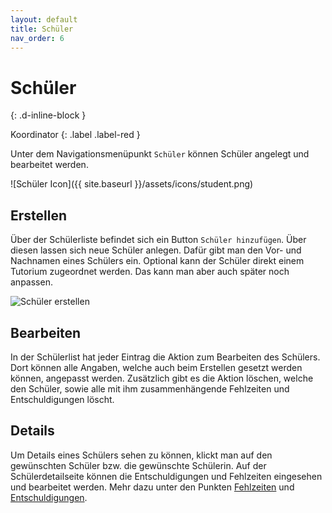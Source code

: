 ```yaml
---
layout: default
title: Schüler
nav_order: 6
---
```


# Schüler
{: .d-inline-block }

Koordinator
{: .label .label-red }

Unter dem Navigationsmenüpunkt `Schüler` können Schüler angelegt und bearbeitet werden.

![Schüler Icon]({{ site.baseurl }}/assets/icons/student.png)

## Erstellen

Über der Schülerliste befindet sich ein Button `Schüler hinzufügen`. Über diesen lassen sich neue Schüler anlegen.
Dafür gibt man den Vor- und Nachnamen eines Schülers ein. Optional kann der Schüler direkt einem Tutorium zugeordnet werden. Das kann man aber auch später noch anpassen.

<img src="{{ site.baseurl }}/assets/images/student_create.png" alt="Schüler erstellen" style="max-width: 20rem">

## Bearbeiten

In der Schülerlist hat jeder Eintrag die Aktion zum Bearbeiten des Schülers. Dort können alle Angaben, welche auch beim Erstellen gesetzt werden können, angepasst werden.
Zusätzlich gibt es die Aktion löschen, welche den Schüler, sowie alle mit ihm zusammenhängende Fehlzeiten und Entschuldigungen löscht.

## Details

Um Details eines Schülers sehen zu können, klickt man auf den gewünschten Schüler bzw. die gewünschte Schülerin.
Auf der Schülerdetailseite können die Entschuldigungen und Fehlzeiten eingesehen und bearbeitet werden. Mehr dazu unter den Punkten [Fehlzeiten](absences.html) und [Entschuldigungen](excuses.html).
